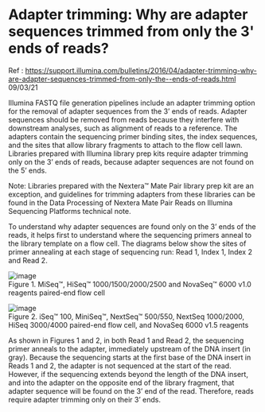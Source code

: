 # Adapter trimming: Why are adapter sequences trimmed from only the 3' ends of reads?
Ref : https://support.illumina.com/bulletins/2016/04/adapter-trimming-why-are-adapter-sequences-trimmed-from-only-the--ends-of-reads.html
09/03/21

Illumina FASTQ file generation pipelines include an adapter trimming option for the removal of adapter sequences from the 3’ ends of reads. Adapter sequences should be removed from reads because they interfere with downstream analyses, such as alignment of reads to a reference. The adapters contain the sequencing primer binding sites, the index sequences, and the sites that allow library fragments to attach to the flow cell lawn. Libraries prepared with Illumina library prep kits require adapter trimming only on the 3’ ends of reads, because adapter sequences are not found on the 5’ ends.

Note: Libraries prepared with the Nextera™ Mate Pair library prep kit are an exception, and guidelines for trimming adapters from these libraries can be found in the Data Processing of Nextera Mate Pair Reads on Illumina Sequencing Platforms technical note.

To understand why adapter sequences are found only on the 3’ ends of the reads, it helps first to understand where the sequencing primers anneal to the library template on a flow cell. The diagrams below show the sites of primer annealing at each stage of sequencing run: Read 1, Index 1, Index 2 and Read 2.

![image](https://user-images.githubusercontent.com/48517782/140247532-ffa951ad-66f5-4096-97b6-793f996ed4a6.png)  
Figure 1. MiSeq™, HiSeq™ 1000/1500/2000/2500 and NovaSeq™ 6000 v1.0 reagents paired-end flow cell

![image](https://user-images.githubusercontent.com/48517782/140247549-c25e48f8-a115-4a07-a27c-0e8caa89083c.png)  
Figure 2. iSeq™ 100, MiniSeq™, NextSeq™ 500/550, NextSeq 1000/2000, HiSeq 3000/4000 paired-end flow cell, and NovaSeq 6000 v1.5 reagents

As shown in Figures 1 and 2, in both Read 1 and Read 2, the sequencing primer anneals to the adapter, immediately upstream of the DNA insert (in gray). Because the sequencing starts at the first base of the DNA insert in Reads 1 and 2, the adapter is not sequenced at the start of the read. However, if the sequencing extends beyond the length of the DNA insert, and into the adapter on the opposite end of the library fragment, that adapter sequence will be found on the 3’ end of the read. Therefore, reads require adapter trimming only on their 3’ ends.
